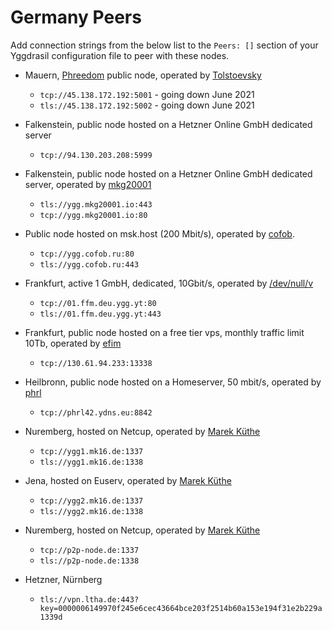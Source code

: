 # Germany Peers

Add connection strings from the below list to the `Peers: []` section of your
Yggdrasil configuration file to peer with these nodes.

* Mauern, [Phreedom](https://phreedom.club) public node, operated by [Tolstoevsky](https://phreedom.club/~tolstoevsky)
  * `tcp://45.138.172.192:5001` - going down June 2021
  * `tls://45.138.172.192:5002` - going down June 2021

* Falkenstein, public node hosted on a Hetzner Online GmbH dedicated server
  * `tcp://94.130.203.208:5999`

* Falkenstein, public node hosted on a Hetzner Online GmbH dedicated server, operated by [mkg20001](https://github.com/mkg20001)
  * `tls://ygg.mkg20001.io:443`
  * `tcp://ygg.mkg20001.io:80`

* Public node hosted on msk.host (200 Mbit/s), operated by [cofob](https://t.me/cofob).
  * `tcp://ygg.cofob.ru:80`
  * `tls://ygg.cofob.ru:443`

* Frankfurt, active 1 GmbH, dedicated, 10Gbit/s, operated by [/dev/null/v](https://dev.nul.lv)
  * `tcp://01.ffm.deu.ygg.yt:80`
  * `tls://01.ffm.deu.ygg.yt:443`

* Frankfurt, public node hosted on a free tier vps, monthly traffic limit 10Tb, operated by [efim](https://github.com/efim)
  * `tcp://130.61.94.233:13338`

* Heilbronn, public node hosted on a Homeserver, 50 mbit/s, operated by [phrl](http://phrl42.ydns.eu)
  *  `tcp://phrl42.ydns.eu:8842`

* Nuremberg, hosted on Netcup, operated by [Marek Küthe](https://mk16.de/)
  * `tcp://ygg1.mk16.de:1337`
  * `tls://ygg1.mk16.de:1338`

* Jena, hosted on Euserv, operated by [Marek Küthe](https://mk16.de/)
  * `tcp://ygg2.mk16.de:1337`
  * `tls://ygg2.mk16.de:1338`
  
* Nuremberg, hosted on Netcup, operated by [Marek Küthe](https://mk16.de/)
  * `tcp://p2p-node.de:1337`
  * `tls://p2p-node.de:1338`

* Hetzner, Nürnberg
  * `tls://vpn.ltha.de:443?key=0000006149970f245e6cec43664bce203f2514b60a153e194f31e2b229a1339d`
